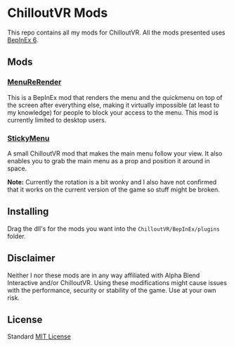 # ChilloutVR Mods

This repo contains all my mods for ChilloutVR. All the mods presented uses [BepInEx 6](https://docs.bepinex.dev/master/articles/user_guide/installation/index.html).

## Mods

### [MenuReRender](src/MenuReRender/README.md)
This is a BepInEx mod that renders the menu and the quickmenu on top of the screen after everything else, making it virtually impossible (at least to my knowledge) for people to block your access to the menu. This mod is currently limited to desktop users.

### [StickyMenu](src/StickyMenu/README.md)
A small ChilloutVR mod that makes the main menu follow your view. It also enables you to grab the main menu as a prop and position
it around in space.

**Note:** Currently the rotation is a bit wonky and I also have not confirmed that it works on the current version of the game so stuff might be broken.

## Installing
Drag the dll's for the mods you want into the `ChilloutVR/BepInEx/plugins` folder.

## Disclaimer
Neither I nor these mods are in any way affiliated with Alpha Blend Interactive and/or ChilloutVR. Using these modifications might cause issues with the performance, security or stability of the game. Use at your own risk.

## License
Standard [MIT License](LICENSE)
